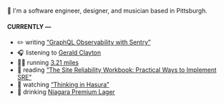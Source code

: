 👋 I'm a software engineer, designer, and musician based in Pittsburgh.

#### CURRENTLY —

* ✏️ writing [“GraphQL Observability with Sentry”](https://www.amoscato.com/journal/graphql-observability/)
* 🎧 listening to [Gerald Clayton](https://www.last.fm/music/Gerald+Clayton/_/All+The+Things+You+Are)
* 🏃‍♂️ running [3.21 miles](https://www.strava.com/activities/7597772038)
* 📘 reading [“The Site Reliability Workbook: Practical Ways to Implement SRE”](https://www.goodreads.com/book/show/39687146-the-site-reliability-workbook)
* 🍿 watching [“Thinking in Hasura”](https://vimeo.com/727654292)
* 🍺 drinking [Niagara Premium Lager](https://untappd.com/user/namoscato/checkin/1190322617)
